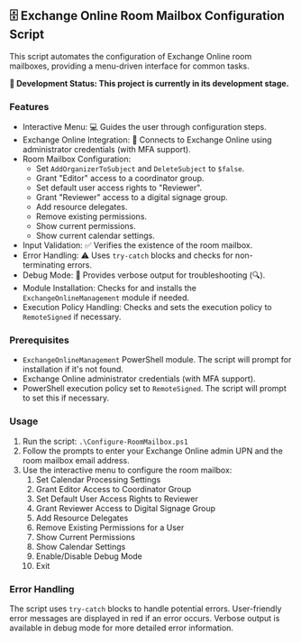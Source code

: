 ## 🗄️ Exchange Online Room Mailbox Configuration Script

This script automates the configuration of Exchange Online room mailboxes, providing a menu-driven interface for common tasks.

**🚧 Development Status: This project is currently in its development stage.**

### Features

*   Interactive Menu: 💻 Guides the user through configuration steps.
*   Exchange Online Integration: 🔗 Connects to Exchange Online using administrator credentials (with MFA support).
*   Room Mailbox Configuration:
    *   Set `AddOrganizerToSubject` and `DeleteSubject` to `$false`.
    *   Grant "Editor" access to a coordinator group.
    *   Set default user access rights to "Reviewer".
    *   Grant "Reviewer" access to a digital signage group.
    *   Add resource delegates.
    *   Remove existing permissions.
    *   Show current permissions.
    *   Show current calendar settings.
*   Input Validation: ✅ Verifies the existence of the room mailbox.
*   Error Handling: ⚠️ Uses `try-catch` blocks and checks for non-terminating errors.
*   Debug Mode: 🐛 Provides verbose output for troubleshooting (🔍).
*   Module Installation: Checks for and installs the `ExchangeOnlineManagement` module if needed.
*   Execution Policy Handling: Checks and sets the execution policy to `RemoteSigned` if necessary.

### Prerequisites

*   `ExchangeOnlineManagement` PowerShell module. The script will prompt for installation if it's not found.
*   Exchange Online administrator credentials (with MFA support).
*   PowerShell execution policy set to `RemoteSigned`. The script will prompt to set this if necessary.

### Usage

1.  Run the script: `.\Configure-RoomMailbox.ps1`
2.  Follow the prompts to enter your Exchange Online admin UPN and the room mailbox email address.
3.  Use the interactive menu to configure the room mailbox:
    1.  Set Calendar Processing Settings
    2.  Grant Editor Access to Coordinator Group
    3.  Set Default User Access Rights to Reviewer
    4.  Grant Reviewer Access to Digital Signage Group
    5.  Add Resource Delegates
    6.  Remove Existing Permissions for a User
    7.  Show Current Permissions
    8.  Show Calendar Settings
    9.  Enable/Disable Debug Mode
    10. Exit

### Error Handling

The script uses `try-catch` blocks to handle potential errors. User-friendly error messages are displayed in red if an error occurs. Verbose output is available in debug mode for more detailed error information.
